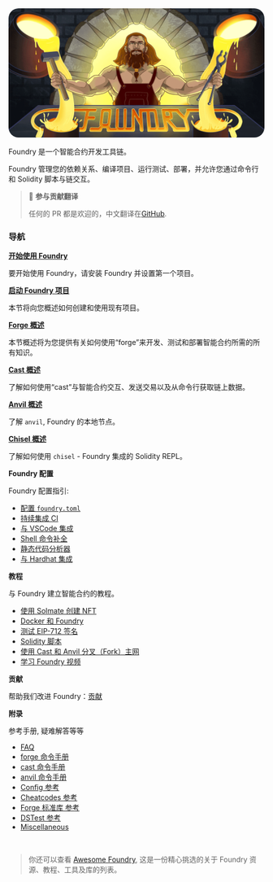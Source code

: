 <img src="images/foundry-banner.png" style="border-radius: 20px">

Foundry 是一个智能合约开发工具链。

Foundry 管理您的依赖关系、编译项目、运行测试、部署，并允许您通过命令行和 Solidity 脚本与链交互。

> 📖 **参与贡献翻译**
>
> 任何的 PR 都是欢迎的，中文翻译在[GitHub](https://github.com/lbc-team/foundry-book-in-chinese).

### 导航

**[开始使用 Foundry](getting-started/installation.md)**

要开始使用 Foundry，请安装 Foundry 并设置第一个项目。

**[启动 Foundry 项目](projects/creating-a-new-project.md)**

本节将向您概述如何创建和使用现有项目。

**[Forge 概述](forge)**

本节概述将为您提供有关如何使用“forge”来开发、测试和部署智能合约所需的所有知识。 

**[Cast 概述](cast)**

了解如何使用“cast”与智能合约交互、发送交易以及从命令行获取链上数据。

**[Anvil 概述](anvil)**

了解 `anvil`, Foundry 的本地节点。

**[Chisel 概述](chisel)**

了解如何使用 `chisel` - Foundry 集成的 Solidity REPL。

**Foundry 配置**

Foundry 配置指引:

- [配置 `foundry.toml`](./config/)
- [持续集成 CI](./config/continous-integration.md)
- [与 VSCode 集成](./config/vscode.md)
- [Shell 命令补全](./config/shell-autocompletion.md)
- [静态代码分析器](./config/static-analyzers.md)
- [与 Hardhat 集成](./config/hardhat.md)

**教程**

 与 Foundry 建立智能合约的教程。

- [使用 Solmate 创建 NFT](./tutorials/solmate-nft.md)
- [Docker 和 Foundry](./tutorials/foundry-docker.md)
- [测试 EIP-712 签名](./tutorials/testing-eip712.md)
- [Solidity 脚本](./tutorials/solidity-scripting.md)
- [使用 Cast 和 Anvil 分叉（Fork）主网](./tutorials/forking-mainnet-with-cast-anvil.md)
- [学习 Foundry 视频](./tutorials/learn-foundry.md)
<!-- - [Incremental Adoption]() -->

**贡献**

帮助我们改进 Foundry：[贡献](./contributing.md)

**附录**

参考手册, 疑难解答等等

- [FAQ](./faq.md)
- [forge 命令手册](./reference/forge/)
- [cast 命令手册](./reference/cast/)
- [anvil 命令手册](./reference/anvil/)
- [Config 参考](./reference/config/)
- [Cheatcodes 参考](./cheatcodes/)
- [Forge 标准库 参考](./reference/forge-std/)
- [DSTest 参考](./reference/ds-test.md)
- [Miscellaneous](misc)

<br>

> 你还可以查看 [Awesome Foundry](https://github.com/crisgarner/awesome-foundry), 这是一份精心挑选的关于 Foundry 资源、教程、工具及库的列表。
